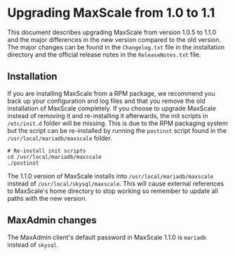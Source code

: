# Upgrading MaxScale from 1.0 to 1.1

This document describes upgrading MaxScale from version 1.0.5 to 1.1.0 and the major differences in the new version compared to the old version. The major changes can be found in the `Changelog.txt` file in the installation directory and the official release notes in the `ReleaseNotes.txt` file.

## Installation

If you are installing MaxScale from a RPM package, we recommend you back up your configuration and log files and that you remove the old installation of MaxScale completely. If you choose to upgrade MaxScale instead of removing it and re-installing it afterwards, the init scripts in `/etc/init.d` folder will be missing. This is due to the RPM packaging system but the script can be re-installed by running the `postinst` script found in the `/usr/local/mariadb/maxscale` folder.

```
# Re-install init scripts
cd /usr/local/mariadb/maxscale
./postinst
```

The 1.1.0 version of MaxScale installs into `/usr/local/mariadb/maxscale` instead of `/usr/local/skysql/maxscale`. This will cause external references to MaxScale's home directory to stop working so remember to update all paths with the new version.

## MaxAdmin changes

The MaxAdmin client's default password in MaxScale 1.1.0 is `mariadb` instead of `skysql`.
